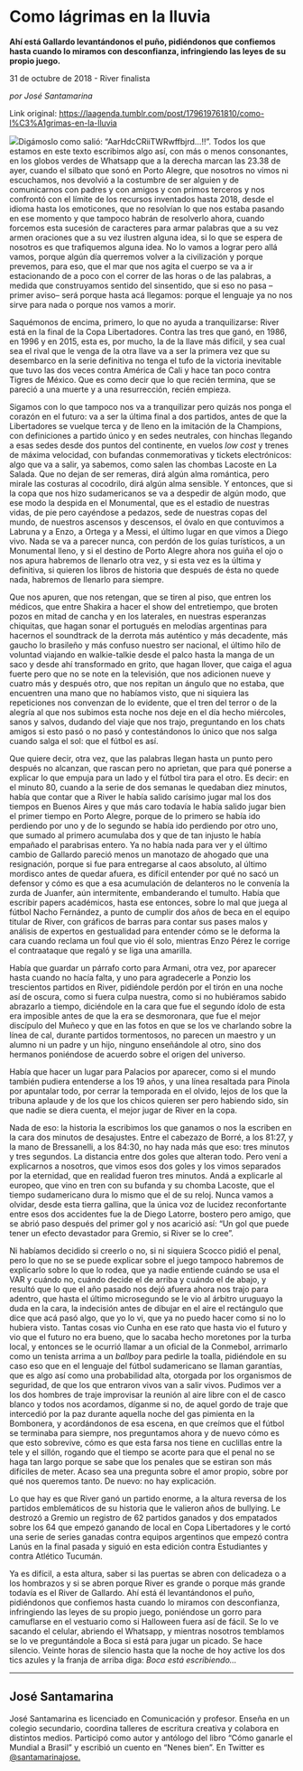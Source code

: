 # Como lágrimas en la lluvia

**Ahí está Gallardo levantándonos el puño, pidiéndonos que confiemos hasta cuando lo miramos con desconfianza, infringiendo las leyes de su propio juego.**

31 de octubre de 2018 - River finalista

_por José Santamarina_

Link original: https://laagenda.tumblr.com/post/179619761810/como-l%C3%A1grimas-en-la-lluvia

![](https://64.media.tumblr.com/df09c64731abf5f376fb785cbe93844b/tumblr_inline_phs8sg8KKo1t6q87u_500.jpg)Digámoslo como salió: “AarHdcCRiiTWRwffbjrd…!!”. Todos los que estamos en este texto escribimos algo así, con más o menos consonantes, en los globos verdes de Whatsapp que a la derecha marcan las 23.38 de ayer, cuando el silbato que sonó en Porto Alegre, que nosotros no vimos ni escuchamos, nos devolvió a la costumbre de ser alguien y de comunicarnos con padres y con amigos y con primos terceros y nos confrontó con el límite de los recursos inventados hasta 2018, desde el idioma hasta los emoticones, que no resolvían lo que nos estaba pasando en ese momento y que tampoco habrán de resolverlo ahora, cuando forcemos esta sucesión de caracteres para armar palabras que a su vez armen oraciones que a su vez ilustren alguna idea, si lo que se espera de nosotros es que trafiquemos alguna idea. No lo vamos a lograr pero allá vamos, porque algún día querremos volver a la civilización y porque prevemos, para eso, que el mar que nos agita el cuerpo se va a ir estacionando de a poco con el correr de las horas o de las palabras, a medida que construyamos sentido del sinsentido, que si eso no pasa –primer aviso– será porque hasta acá llegamos: porque el lenguaje ya no nos sirve para nada o porque nos vamos a morir. 

Saquémonos de encima, primero, lo que no ayuda a tranquilizarse: River está en la final de la Copa Libertadores. Contra las tres que ganó, en 1986, en 1996 y en 2015, esta es, por mucho, la de la llave más difícil, y sea cual sea el rival que le venga de la otra llave va a ser la primera vez que su desembarco en la serie definitiva no tenga el tufo de la victoria inevitable que tuvo las dos veces contra América de Cali y hace tan poco contra Tigres de México. Que es como decir que lo que recién termina, que se pareció a una muerte y a una resurrección, recién empieza.

Sigamos con lo que tampoco nos va a tranquilizar pero quizás nos ponga el corazón en el futuro: va a ser la última final a dos partidos, antes de que la Libertadores se vuelque terca y de lleno en la imitación de la Champions, con definiciones a partido único y en sedes neutrales, con hinchas llegando a esas sedes desde dos puntos del continente, en vuelos *low cost* y trenes de máxima velocidad, con bufandas conmemorativas y tickets electrónicos: algo que va a salir, ya sabemos, como salen las chombas Lacoste en La Salada. Que no dejan de ser remeras, dirá algún alma romántica, pero mirale las costuras al cocodrilo, dirá algún alma sensible. Y entonces, que si la copa que nos hizo sudamericanos se va a despedir de algún modo, que ese modo la despida en el Monumental, que es el estadio de nuestras vidas, de pie pero cayéndose a pedazos, sede de nuestras copas del mundo, de nuestros ascensos y descensos, el óvalo en que contuvimos a Labruna y a Enzo, a Ortega y a Messi, el último lugar en que vimos a Diego vivo. Nada se va a parecer nunca, con perdón de los guías turísticos, a un Monumental lleno, y si el destino de Porto Alegre ahora nos guiña el ojo o nos apura habremos de llenarlo otra vez, y si esta vez es la última y definitiva, si quieren los libros de historia que después de ésta no quede nada, habremos de llenarlo para siempre.



Que nos apuren, que nos retengan, que se tiren al piso, que entren los médicos, que entre Shakira a hacer el show del entretiempo, que broten pozos en mitad de cancha y en los laterales, en nuestras esperanzas chiquitas, que hagan sonar el portugués en melodías argentinas para hacernos el soundtrack de la derrota más auténtico y más decadente, más gaucho lo brasileño y más confuso nuestro ser nacional, el último hilo de voluntad viajando en walkie-talkie desde el palco hasta la manga de un saco y desde ahí transformado en grito, que hagan llover, que caiga el agua fuerte pero que no se note en la televisión, que nos adicionen nueve y cuatro más y después otro, que nos repitan un ángulo que no estaba, que encuentren una mano que no habíamos visto, que ni siquiera las repeticiones nos convenzan de lo evidente, que el tren del terror o de la alegría al que nos subimos esta noche nos deje en el día hecho miércoles, sanos y salvos, dudando del viaje que nos trajo, preguntando en los chats amigos si esto pasó o no pasó y contestándonos lo único que nos salga cuando salga el sol: que el fútbol es así.


Que quiere decir, otra vez, que las palabras llegan hasta un punto pero después no alcanzan, que rascan pero no aprietan, que para qué ponerse a explicar lo que empuja para un lado y el fútbol tira para el otro. Es decir: en el minuto 80, cuando a la serie de dos semanas le quedaban diez minutos, había que contar que a River le había salido carísimo jugar mal los dos tiempos en Buenos Aires y que más caro todavía le había salido jugar bien el primer tiempo en Porto Alegre, porque de lo primero se había ido perdiendo por uno y de lo segundo se había ido perdiendo por otro uno, que sumado al primero acumulaba dos y que de tan injusto le había empañado el parabrisas entero. Ya no había nada para ver y el último cambio de Gallardo pareció menos un manotazo de ahogado que una resignación, porque si fue para entregarse al caos absoluto, al último mordisco antes de quedar afuera, es difícil entender por qué no sacó un defensor y cómo es que a esa acumulación de delanteros no le convenía la zurda de Juanfer, aún intermitente, embanderando el tumulto. Había que escribir papers académicos, hasta ese entonces, sobre lo mal que juega al fútbol Nacho Fernández, a punto de cumplir dos años de beca en el equipo titular de River, con gráficos de barras para contar sus pases malos y análisis de expertos en gestualidad para entender cómo se le deforma la cara cuando reclama un foul que vio él solo, mientras Enzo Pérez le corrige el contraataque que regaló y se liga una amarilla. 

Había que guardar un párrafo corto para Armani, otra vez, por aparecer hasta cuando no hacía falta, y uno para agradecerle a Ponzio los trescientos partidos en River, pidiéndole perdón por el tirón en una noche así de oscura, como si fuera culpa nuestra, como si no hubiéramos sabido abrazarlo a tiempo, diciéndole en la cara que fue el segundo ídolo de esta era imposible antes de que la era se desmoronara, que fue el mejor discípulo del Muñeco y que en las fotos en que se los ve charlando sobre la línea de cal, durante partidos tormentosos, no parecen un maestro y un alumno ni un padre y un hijo, ninguno enseñándole al otro, sino dos hermanos poniéndose de acuerdo sobre el origen del universo. 

Había que hacer un lugar para Palacios por aparecer, como si el mundo también pudiera entenderse a los 19 años, y una línea resaltada para Pinola por apuntalar todo, por cerrar la temporada en el olvido, lejos de los que la tribuna aplaude y de los que los chicos quieren ser pero habiendo sido, sin que nadie se diera cuenta, el mejor jugar de River en la copa.

Nada de eso: la historia la escribimos los que ganamos o nos la escriben en la cara dos minutos de desajustes. Entre el cabezazo de Borré, a los 81:27, y la mano de Bressanelli, a los 84:30, no hay nada más que eso: tres minutos y tres segundos. La distancia entre dos goles que alteran todo. Pero vení a explicarnos a nosotros, que vimos esos dos goles y los vimos separados por la eternidad, que en realidad fueron tres minutos. Andá a explicarle al europeo, que vino en tren con su bufanda y su chomba Lacoste, que el tiempo sudamericano dura lo mismo que el de su reloj. Nunca vamos a olvidar, desde esta tierra gallina, que la única voz de lucidez reconfortante entre esos dos accidentes fue la de Diego Latorre, bostero pero amigo, que se abrió paso después del primer gol y nos acarició así: “Un gol que puede tener un efecto devastador para Gremio, si River se lo cree”. 

Ni habíamos decidido si creerlo o no, si ni siquiera Scocco pidió el penal, pero lo que no se se puede explicar sobre el juego tampoco habremos de explicarlo sobre lo que lo rodea, que ya nadie entiende cuándo se usa el VAR y cuándo no, cuándo decide el de arriba y cuándo el de abajo, y resultó que lo que el año pasado nos dejó afuera ahora nos trajo para adentro, que hasta el último microsegundo se le vio al árbitro uruguayo la duda en la cara, la indecisión antes de dibujar en el aire el rectángulo que dice que acá pasó algo, que yo lo vi, que ya no puedo hacer como si no lo hubiera visto. Tantas cosas vio Cunha en ese rato que hasta vio el futuro y vio que el futuro no era bueno, que lo sacaba hecho moretones por la turba local, y entonces se le ocurrió llamar a un oficial de la Conmebol, arrimarlo como un tenista arrima a un *ballboy* para pedirle la toalla, pidiéndole en su caso eso que en el lenguaje del fútbol sudamericano se llaman garantías, que es algo así como una probabilidad alta, otorgada por los organismos de seguridad, de que los que entraron vivos van a salir vivos. Pudimos ver a los dos hombres de traje improvisar la reunión al aire libre con el de casco blanco y todos nos acordamos, díganme si no, de aquel gordo de traje que intercedió por la paz durante aquella noche del gas pimienta en la Bombonera, y acordándonos de esa escena, en que creímos que el fútbol se terminaba para siempre, nos preguntamos ahora y de nuevo cómo es que esto sobrevive, cómo es que esta farsa nos tiene en cuclillas entre la tele y el sillón, rogando que el tiempo se acorte para que el penal no se haga tan largo porque se sabe que los penales que se estiran son más difíciles de meter. Acaso sea una pregunta sobre el amor propio, sobre por qué nos queremos tanto. De nuevo: no hay explicación.

Lo que hay es que River ganó un partido enorme, a la altura reversa de los partidos emblemáticos de su historia que le valieron años de bullying. Le destrozó a Gremio un registro de 62 partidos ganados y dos empatados sobre los 64 que empezó ganando de local en Copa Libertadores y le cortó una serie de series ganadas contra equipos argentinos que empezó contra Lanús en la final pasada y siguió en esta edición contra Estudiantes y contra Atlético Tucumán.

Ya es difícil, a esta altura, saber si las puertas se abren con delicadeza o a los hombrazos y si se abren porque River es grande o porque más grande todavía es el River de Gallardo. Ahí está él levantándonos el puño, pidiéndonos que confiemos hasta cuando lo miramos con desconfianza, infringiendo las leyes de su propio juego, poniéndose un gorro para camuflarse en el vestuario como si Halloween fuera así de fácil. Se lo ve sacando el celular, abriendo el Whatsapp, y mientras nosotros temblamos se lo ve preguntándole a Boca si está para jugar un picado. Se hace silencio. Veinte horas de silencio hasta que la noche de hoy active los dos tics azules y la franja de arriba diga: *Boca está escribiendo…*



---

 José Santamarina
-----------------

 José Santamarina es licenciado en Comunicación y profesor. Enseña en un colegio secundario, coordina talleres de escritura creativa y colabora en distintos medios. Participó como autor y antólogo del libro “Cómo ganarle el Mundial a Brasil” y escribió un cuento en “Nenes bien”. En Twitter es [@santamarinajose.](https://twitter.com/santamarinajose)

